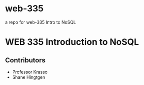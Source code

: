 # web-335

a repo for web-335 Intro to NoSQL

<h1>WEB 335 Introduction to NoSQL</h1>
<h2>Contributors</h2>
<ul>
    <li>Professor Krasso</li>
    <li>Shane Hingtgen</li>
